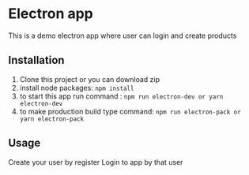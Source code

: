# Electron app

This is a demo electron app where user can login and create products

## Installation

1. Clone this project or you can download zip
2. install node packages: `npm install`
3. to start this app run command : `npm run electron-dev or yarn electron-dev`
4. to make production build type command:  `npm run electron-pack or yarn electron-pack`

## Usage

Create your user by register 
Login to app by that user

